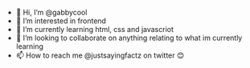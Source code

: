 - 👋 Hi, I’m @gabbycool
- 👀 I’m interested in frontend
- 🌱 I’m currently learning html, css and javascriot
- 💞️ I’m looking to collaborate on anything relating to what im currently learning
- 📫 How to reach me @justsayingfactz on twitter 😊

<!---
gabbycool/gabbycool is a ✨ special ✨ repository because its `README.md` (this file) appears on your GitHub profile.
You can click the Preview link to take a look at your changes.
--->
